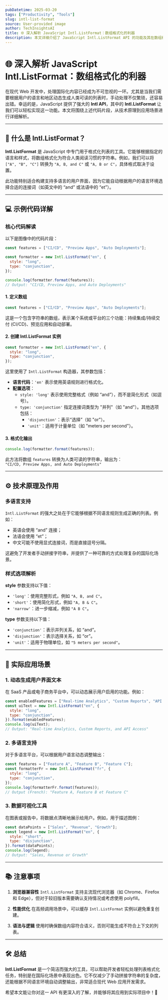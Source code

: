 ```yaml
---
pubDatetime: 2025-03-20
tags: ["Productivity", "Tools"]
slug: intl-list-format
source: User-provided image
author: TechInsightsAI
title: 🌐 深入解析 JavaScript Intl.ListFormat：数组格式化的利器
description: 本文详细介绍了 JavaScript Intl.ListFormat API 的功能及其在数组格式化中的应用，帮助开发者更优雅地处理多语言内容。
---
```


# 🌐 深入解析 JavaScript Intl.ListFormat：数组格式化的利器

在现代 Web 开发中，处理国际化内容已经成为不可忽视的一环。尤其是当我们需要根据用户的语言和地区动态生成人类可读的列表时，手动处理不仅繁琐，还容易出错。幸运的是，JavaScript 提供了强大的 **Intl API**，其中的 **Intl.ListFormat** 让我们可以轻松实现这一功能。本文将围绕上述代码片段，从技术原理到应用场景进行详细解析。

---

## 📖 什么是 Intl.ListFormat？

**Intl.ListFormat** 是 JavaScript 中专门用于格式化列表的工具。它能够根据指定的语言和样式，将数组格式化为符合人类阅读习惯的字符串。例如，我们可以将 `["A", "B", "C"]` 转换为 `"A, B, and C"` 或 `"A, B or C"`，具体格式取决于设置。

此功能特别适合构建支持多语言的用户界面，因为它能自动根据用户的语言环境选择合适的连接词（如英文中的 “and” 或法语中的 “et”）。

---

## 💻 示例代码详解

### 核心代码解读

以下是图像中的代码片段：

```javascript
const features = ["CI/CD", "Preview Apps", "Auto Deployments"];

const formatter = new Intl.ListFormat("en", {
  style: "long",
  type: "conjunction",
});

console.log(formatter.format(features));
// Output: "CI/CD, Preview Apps, and Auto Deployments"
```

#### 1. **定义数组**

```javascript
const features = ["CI/CD", "Preview Apps", "Auto Deployments"];
```

这是一个包含字符串的数组，表示某个系统或平台的三个功能：持续集成/持续交付 (CI/CD)、预览应用和自动部署。

#### 2. **创建 Intl.ListFormat 实例**

```javascript
const formatter = new Intl.ListFormat("en", {
  style: "long",
  type: "conjunction",
});
```

这里使用了 `Intl.ListFormat` 构造器，其参数包括：

- **语言代码**：`'en'` 表示使用英语规则进行格式化。
- **配置选项**：
  - `style: 'long'` 表示使用完整格式（例如 “and”），而不是简化形式（如逗号）。
  - `type: 'conjunction'` 指定连接词类型为 "并列"（如 "and"）。其他选项包括：
    - `'disjunction'`：表示“选择”（如 "or"）。
    - `'unit'`：适用于计量单位（如 "meters per second"）。

#### 3. **格式化输出**

```javascript
console.log(formatter.format(features));
```

此方法将数组 `features` 转换为人类可读的字符串，输出为：  
`"CI/CD, Preview Apps, and Auto Deployments"`

---

## ⚙️ 技术原理及作用

### 多语言支持

`Intl.ListFormat` 的强大之处在于它能够根据不同语言规则生成正确的列表。例如：

- 英语会使用 “and” 连接；
- 法语会使用 “et”；
- 中文可能不使用显式连接词，而是直接逗号分隔。

这避免了开发者手动拼接字符串，并提供了一种可靠的方式处理复杂的国际化场景。

### 样式选项解析

**style** 参数支持以下值：

- `'long'`：使用完整形式，例如 `"A, B, and C"`。
- `'short'`：使用简化形式，例如 `"A, B & C"`。
- `'narrow'`：进一步缩减，例如 `"A B C"`。

**type** 参数支持以下值：

- `'conjunction'`：表示并列关系，如 “and”。
- `'disjunction'`：表示选择关系，如 “or”。
- `'unit'`：适用于物理单位，如 `"5 meters per second"`。

---

## 🚀 实际应用场景

### 1. 动态生成用户界面文本

在 SaaS 产品或电子商务平台中，可以动态展示用户启用的功能。例如：

```javascript
const enabledFeatures = ["Real-time Analytics", "Custom Reports", "API Access"];
const uiText = new Intl.ListFormat("en", {
  style: "long",
  type: "conjunction",
}).format(enabledFeatures);
console.log(uiText);
// Output: "Real-time Analytics, Custom Reports, and API Access"
```

### 2. 多语言支持

对于多语言平台，可以根据用户语言动态调整输出：

```javascript
const features = ["Feature A", "Feature B", "Feature C"];
const formatterFr = new Intl.ListFormat("fr", {
  style: "long",
  type: "conjunction",
});
console.log(formatterFr.format(features));
// Output (French): "Feature A, Feature B et Feature C"
```

### 3. 数据可视化工具

在图表或报告中，将数据点清晰地展示给用户。例如，用于描述图例：

```javascript
const dataPoints = ["Sales", "Revenue", "Growth"];
const legend = new Intl.ListFormat("en", {
  style: "short",
  type: "disjunction",
}).format(dataPoints);
console.log(legend);
// Output: "Sales, Revenue or Growth"
```

---

## 📚 注意事项

1. **浏览器兼容性**
   `Intl.ListFormat` 支持主流现代浏览器（如 Chrome、Firefox 和 Edge），但对于较旧版本需要确认支持情况或考虑使用 polyfill。

2. **性能优化**
   在高频调用场景中，可以缓存 `Intl.ListFormat` 实例以避免重复创建。

3. **语法与逻辑**
   使用时确保数组内容符合语义，否则可能生成不符合上下文的列表。

---

## 🛠️ 总结

**Intl.ListFormat** 是一个简洁而强大的工具，可以帮助开发者轻松处理列表格式化任务，特别是在国际化场景中表现出色。它不仅减少了手动拼接字符串的复杂度，还能根据不同语言环境自动调整输出，非常适合现代 Web 应用开发需求。

希望本文能让你对这一 API 有更深入的了解，并能够将其应用到实际项目中！🎉
